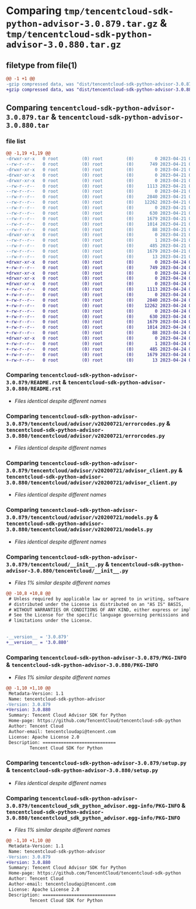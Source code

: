 # Comparing `tmp/tencentcloud-sdk-python-advisor-3.0.879.tar.gz` & `tmp/tencentcloud-sdk-python-advisor-3.0.880.tar.gz`

## filetype from file(1)

```diff
@@ -1 +1 @@
-gzip compressed data, was "dist/tencentcloud-sdk-python-advisor-3.0.879.tar", last modified: Fri Apr 21 00:22:36 2023, max compression
+gzip compressed data, was "dist/tencentcloud-sdk-python-advisor-3.0.880.tar", last modified: Mon Apr 24 02:40:26 2023, max compression
```

## Comparing `tencentcloud-sdk-python-advisor-3.0.879.tar` & `tencentcloud-sdk-python-advisor-3.0.880.tar`

### file list

```diff
@@ -1,19 +1,19 @@
-drwxr-xr-x   0 root         (0) root         (0)        0 2023-04-21 00:22:36.000000 tencentcloud-sdk-python-advisor-3.0.879/
--rw-r--r--   0 root         (0) root         (0)      749 2023-04-21 00:22:36.000000 tencentcloud-sdk-python-advisor-3.0.879/README.rst
-drwxr-xr-x   0 root         (0) root         (0)        0 2023-04-21 00:22:36.000000 tencentcloud-sdk-python-advisor-3.0.879/tencentcloud/
-drwxr-xr-x   0 root         (0) root         (0)        0 2023-04-21 00:22:36.000000 tencentcloud-sdk-python-advisor-3.0.879/tencentcloud/advisor/
-drwxr-xr-x   0 root         (0) root         (0)        0 2023-04-21 00:22:36.000000 tencentcloud-sdk-python-advisor-3.0.879/tencentcloud/advisor/v20200721/
--rw-r--r--   0 root         (0) root         (0)     1113 2023-04-21 00:22:36.000000 tencentcloud-sdk-python-advisor-3.0.879/tencentcloud/advisor/v20200721/errorcodes.py
--rw-r--r--   0 root         (0) root         (0)        0 2023-04-21 00:22:36.000000 tencentcloud-sdk-python-advisor-3.0.879/tencentcloud/advisor/v20200721/__init__.py
--rw-r--r--   0 root         (0) root         (0)     2840 2023-04-21 00:22:36.000000 tencentcloud-sdk-python-advisor-3.0.879/tencentcloud/advisor/v20200721/advisor_client.py
--rw-r--r--   0 root         (0) root         (0)    12262 2023-04-21 00:22:36.000000 tencentcloud-sdk-python-advisor-3.0.879/tencentcloud/advisor/v20200721/models.py
--rw-r--r--   0 root         (0) root         (0)        0 2023-04-21 00:22:36.000000 tencentcloud-sdk-python-advisor-3.0.879/tencentcloud/advisor/__init__.py
--rw-r--r--   0 root         (0) root         (0)      630 2023-04-21 00:22:36.000000 tencentcloud-sdk-python-advisor-3.0.879/tencentcloud/__init__.py
--rw-r--r--   0 root         (0) root         (0)     1679 2023-04-21 00:22:36.000000 tencentcloud-sdk-python-advisor-3.0.879/PKG-INFO
--rw-r--r--   0 root         (0) root         (0)     1014 2023-04-21 00:22:36.000000 tencentcloud-sdk-python-advisor-3.0.879/setup.py
--rw-r--r--   0 root         (0) root         (0)       88 2023-04-21 00:22:36.000000 tencentcloud-sdk-python-advisor-3.0.879/setup.cfg
-drwxr-xr-x   0 root         (0) root         (0)        0 2023-04-21 00:22:36.000000 tencentcloud-sdk-python-advisor-3.0.879/tencentcloud_sdk_python_advisor.egg-info/
--rw-r--r--   0 root         (0) root         (0)        1 2023-04-21 00:22:36.000000 tencentcloud-sdk-python-advisor-3.0.879/tencentcloud_sdk_python_advisor.egg-info/dependency_links.txt
--rw-r--r--   0 root         (0) root         (0)      485 2023-04-21 00:22:36.000000 tencentcloud-sdk-python-advisor-3.0.879/tencentcloud_sdk_python_advisor.egg-info/SOURCES.txt
--rw-r--r--   0 root         (0) root         (0)     1679 2023-04-21 00:22:36.000000 tencentcloud-sdk-python-advisor-3.0.879/tencentcloud_sdk_python_advisor.egg-info/PKG-INFO
--rw-r--r--   0 root         (0) root         (0)       13 2023-04-21 00:22:36.000000 tencentcloud-sdk-python-advisor-3.0.879/tencentcloud_sdk_python_advisor.egg-info/top_level.txt
+drwxr-xr-x   0 root         (0) root         (0)        0 2023-04-24 02:40:26.000000 tencentcloud-sdk-python-advisor-3.0.880/
+-rw-r--r--   0 root         (0) root         (0)      749 2023-04-24 02:40:26.000000 tencentcloud-sdk-python-advisor-3.0.880/README.rst
+drwxr-xr-x   0 root         (0) root         (0)        0 2023-04-24 02:40:26.000000 tencentcloud-sdk-python-advisor-3.0.880/tencentcloud/
+drwxr-xr-x   0 root         (0) root         (0)        0 2023-04-24 02:40:26.000000 tencentcloud-sdk-python-advisor-3.0.880/tencentcloud/advisor/
+drwxr-xr-x   0 root         (0) root         (0)        0 2023-04-24 02:40:26.000000 tencentcloud-sdk-python-advisor-3.0.880/tencentcloud/advisor/v20200721/
+-rw-r--r--   0 root         (0) root         (0)     1113 2023-04-24 02:40:26.000000 tencentcloud-sdk-python-advisor-3.0.880/tencentcloud/advisor/v20200721/errorcodes.py
+-rw-r--r--   0 root         (0) root         (0)        0 2023-04-24 02:40:26.000000 tencentcloud-sdk-python-advisor-3.0.880/tencentcloud/advisor/v20200721/__init__.py
+-rw-r--r--   0 root         (0) root         (0)     2840 2023-04-24 02:40:26.000000 tencentcloud-sdk-python-advisor-3.0.880/tencentcloud/advisor/v20200721/advisor_client.py
+-rw-r--r--   0 root         (0) root         (0)    12262 2023-04-24 02:40:26.000000 tencentcloud-sdk-python-advisor-3.0.880/tencentcloud/advisor/v20200721/models.py
+-rw-r--r--   0 root         (0) root         (0)        0 2023-04-24 02:40:26.000000 tencentcloud-sdk-python-advisor-3.0.880/tencentcloud/advisor/__init__.py
+-rw-r--r--   0 root         (0) root         (0)      630 2023-04-24 02:40:26.000000 tencentcloud-sdk-python-advisor-3.0.880/tencentcloud/__init__.py
+-rw-r--r--   0 root         (0) root         (0)     1679 2023-04-24 02:40:26.000000 tencentcloud-sdk-python-advisor-3.0.880/PKG-INFO
+-rw-r--r--   0 root         (0) root         (0)     1014 2023-04-24 02:40:26.000000 tencentcloud-sdk-python-advisor-3.0.880/setup.py
+-rw-r--r--   0 root         (0) root         (0)       88 2023-04-24 02:40:26.000000 tencentcloud-sdk-python-advisor-3.0.880/setup.cfg
+drwxr-xr-x   0 root         (0) root         (0)        0 2023-04-24 02:40:26.000000 tencentcloud-sdk-python-advisor-3.0.880/tencentcloud_sdk_python_advisor.egg-info/
+-rw-r--r--   0 root         (0) root         (0)        1 2023-04-24 02:40:26.000000 tencentcloud-sdk-python-advisor-3.0.880/tencentcloud_sdk_python_advisor.egg-info/dependency_links.txt
+-rw-r--r--   0 root         (0) root         (0)      485 2023-04-24 02:40:26.000000 tencentcloud-sdk-python-advisor-3.0.880/tencentcloud_sdk_python_advisor.egg-info/SOURCES.txt
+-rw-r--r--   0 root         (0) root         (0)     1679 2023-04-24 02:40:26.000000 tencentcloud-sdk-python-advisor-3.0.880/tencentcloud_sdk_python_advisor.egg-info/PKG-INFO
+-rw-r--r--   0 root         (0) root         (0)       13 2023-04-24 02:40:26.000000 tencentcloud-sdk-python-advisor-3.0.880/tencentcloud_sdk_python_advisor.egg-info/top_level.txt
```

### Comparing `tencentcloud-sdk-python-advisor-3.0.879/README.rst` & `tencentcloud-sdk-python-advisor-3.0.880/README.rst`

 * *Files identical despite different names*

### Comparing `tencentcloud-sdk-python-advisor-3.0.879/tencentcloud/advisor/v20200721/errorcodes.py` & `tencentcloud-sdk-python-advisor-3.0.880/tencentcloud/advisor/v20200721/errorcodes.py`

 * *Files identical despite different names*

### Comparing `tencentcloud-sdk-python-advisor-3.0.879/tencentcloud/advisor/v20200721/advisor_client.py` & `tencentcloud-sdk-python-advisor-3.0.880/tencentcloud/advisor/v20200721/advisor_client.py`

 * *Files identical despite different names*

### Comparing `tencentcloud-sdk-python-advisor-3.0.879/tencentcloud/advisor/v20200721/models.py` & `tencentcloud-sdk-python-advisor-3.0.880/tencentcloud/advisor/v20200721/models.py`

 * *Files identical despite different names*

### Comparing `tencentcloud-sdk-python-advisor-3.0.879/tencentcloud/__init__.py` & `tencentcloud-sdk-python-advisor-3.0.880/tencentcloud/__init__.py`

 * *Files 1% similar despite different names*

```diff
@@ -10,8 +10,8 @@
 # Unless required by applicable law or agreed to in writing, software
 # distributed under the License is distributed on an "AS IS" BASIS,
 # WITHOUT WARRANTIES OR CONDITIONS OF ANY KIND, either express or implied.
 # See the License for the specific language governing permissions and
 # limitations under the License.
 
 
-__version__ = '3.0.879'
+__version__ = '3.0.880'
```

### Comparing `tencentcloud-sdk-python-advisor-3.0.879/PKG-INFO` & `tencentcloud-sdk-python-advisor-3.0.880/PKG-INFO`

 * *Files 1% similar despite different names*

```diff
@@ -1,10 +1,10 @@
 Metadata-Version: 1.1
 Name: tencentcloud-sdk-python-advisor
-Version: 3.0.879
+Version: 3.0.880
 Summary: Tencent Cloud Advisor SDK for Python
 Home-page: https://github.com/TencentCloud/tencentcloud-sdk-python
 Author: Tencent Cloud
 Author-email: tencentcloudapi@tencent.com
 License: Apache License 2.0
 Description: ============================
         Tencent Cloud SDK for Python
```

### Comparing `tencentcloud-sdk-python-advisor-3.0.879/setup.py` & `tencentcloud-sdk-python-advisor-3.0.880/setup.py`

 * *Files identical despite different names*

### Comparing `tencentcloud-sdk-python-advisor-3.0.879/tencentcloud_sdk_python_advisor.egg-info/PKG-INFO` & `tencentcloud-sdk-python-advisor-3.0.880/tencentcloud_sdk_python_advisor.egg-info/PKG-INFO`

 * *Files 1% similar despite different names*

```diff
@@ -1,10 +1,10 @@
 Metadata-Version: 1.1
 Name: tencentcloud-sdk-python-advisor
-Version: 3.0.879
+Version: 3.0.880
 Summary: Tencent Cloud Advisor SDK for Python
 Home-page: https://github.com/TencentCloud/tencentcloud-sdk-python
 Author: Tencent Cloud
 Author-email: tencentcloudapi@tencent.com
 License: Apache License 2.0
 Description: ============================
         Tencent Cloud SDK for Python
```

